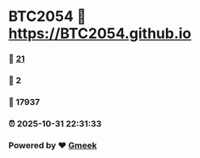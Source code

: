# BTC2054 :link: https://BTC2054.github.io 
### :page_facing_up: [21](https://BTC2054.github.io/tag.html) 
### :speech_balloon: 2 
### :hibiscus: 17937 
### :alarm_clock: 2025-10-31 22:31:33 
### Powered by :heart: [Gmeek](https://github.com/Meekdai/Gmeek)
